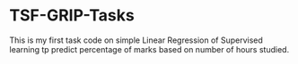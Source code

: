 # TSF-GRIP-Tasks
This is my first task code on simple Linear Regression of Supervised learning tp predict percentage of marks based on number of hours studied.
